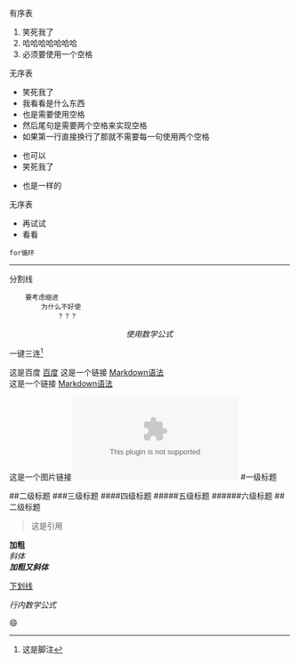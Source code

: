有序表

1. 笑死我了  
2. 哈哈哈哈哈哈哈  
3. 必须要使用一个空格  

无序表

- 笑死我了  
- 我看看是什么东西  
- 也是需要使用空格  
- 然后尾句是需要两个空格来实现空格  
- 如果第一行直接换行了那就不需要每一句使用两个空格


* 也可以  
* 笑死我了


+ 也是一样的

无序表

- 再试试
- 看看

`for循环`

---
分割线

  

  

```
	要考虑缩进  
		为什么不好使
			？？？
```

$$
使用数学公式
$$


一键三连[^hhhhhhh]  
[^hhhhhhh]:这是脚注


这是百度 [百度](https://www.baidu.com "这是百度的链接")
这是一个链接 [Markdown语法](https://markdown.com.cn)  
这是一个链接 [Markdown语法](https://markdown.com.cm)

这是一个图片链接![图片](www.1010.com "什么都不是")
#一级标题

##二级标题
###三级标题
####四级标题
#####五级标题
######六级标题
##二级标题


>这是引用



**加粗**  
*斜体*  
***加粗又斜体***  

<u>下划线</u>

$行内数学公式$


:smile: